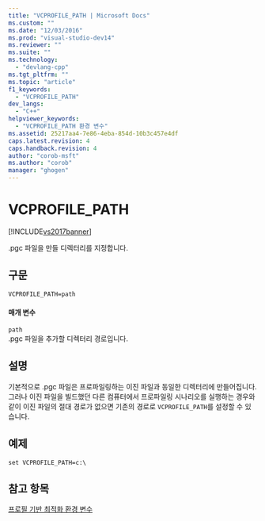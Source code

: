 ```yaml
---
title: "VCPROFILE_PATH | Microsoft Docs"
ms.custom: ""
ms.date: "12/03/2016"
ms.prod: "visual-studio-dev14"
ms.reviewer: ""
ms.suite: ""
ms.technology: 
  - "devlang-cpp"
ms.tgt_pltfrm: ""
ms.topic: "article"
f1_keywords: 
  - "VCPROFILE_PATH"
dev_langs: 
  - "C++"
helpviewer_keywords: 
  - "VCPROFILE_PATH 환경 변수"
ms.assetid: 25217aa4-7e86-4eba-854d-10b3c457e4df
caps.latest.revision: 4
caps.handback.revision: 4
author: "corob-msft"
ms.author: "corob"
manager: "ghogen"
---
```

# VCPROFILE_PATH
[!INCLUDE[vs2017banner](../../assembler/inline/includes/vs2017banner.md)]

.pgc 파일을 만들 디렉터리를 지정합니다.  
  
## 구문  
  
```  
VCPROFILE_PATH=path  
```  
  
#### 매개 변수  
 `path`  
 .pgc 파일을 추가할 디렉터리 경로입니다.  
  
## 설명  
 기본적으로 .pgc 파일은 프로파일링하는 이진 파일과 동일한 디렉터리에 만들어집니다.  그러나 이진 파일을 빌드했던 다른 컴퓨터에서 프로파일링 시나리오를 실행하는 경우와 같이 이진 파일의 절대 경로가 없으면 기존의 경로로 `VCPROFILE_PATH`를 설정할 수 있습니다.  
  
## 예제  
  
```  
set VCPROFILE_PATH=c:\  
```  
  
## 참고 항목  
 [프로필 기반 최적화 환경 변수](../../build/reference/environment-variables-for-profile-guided-optimizations.md)